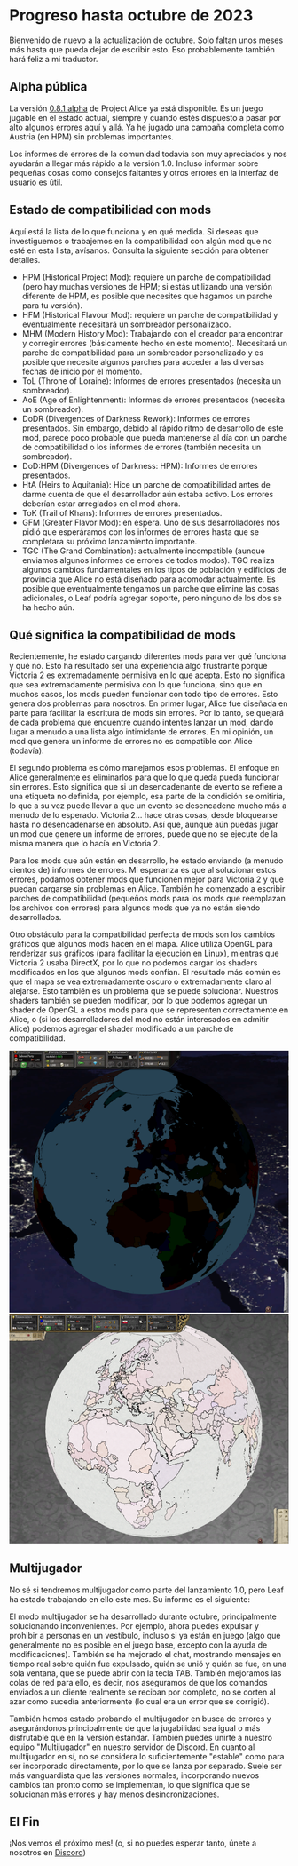 # Progreso hasta octubre de 2023

Bienvenido de nuevo a la actualización de octubre. Solo faltan unos meses más hasta que pueda dejar de escribir esto. Eso probablemente también hará feliz a mi traductor.

## Alpha pública

La versión [0.8.1 alpha](https://github.com/schombert/Project-Alice/releases/download/v0.8.1%CE%B1/0.8.1-ALPHA.zip) de Project Alice ya está disponible. Es un juego jugable en el estado actual, siempre y cuando estés dispuesto a pasar por alto algunos errores aquí y allá. Ya he jugado una campaña completa como Austria (en HPM) sin problemas importantes.

Los informes de errores de la comunidad todavía son muy apreciados y nos ayudarán a llegar más rápido a la versión 1.0. Incluso informar sobre pequeñas cosas como consejos faltantes y otros errores en la interfaz de usuario es útil.

## Estado de compatibilidad con mods

Aquí está la lista de lo que funciona y en qué medida. Si deseas que investiguemos o trabajemos en la compatibilidad con algún mod que no esté en esta lista, avísanos. Consulta la siguiente sección para obtener detalles.

- HPM (Historical Project Mod): requiere un parche de compatibilidad (pero hay muchas versiones de HPM; si estás utilizando una versión diferente de HPM, es posible que necesites que hagamos un parche para tu versión).
- HFM (Historical Flavour Mod): requiere un parche de compatibilidad y eventualmente necesitará un sombreador personalizado.
- MHM (Modern History Mod): Trabajando con el creador para encontrar y corregir errores (básicamente hecho en este momento). Necesitará un parche de compatibilidad para un sombreador personalizado y es posible que necesite algunos parches para acceder a las diversas fechas de inicio por el momento.
- ToL (Throne of Loraine): Informes de errores presentados (necesita un sombreador).
- AoE (Age of Enlightenment): Informes de errores presentados (necesita un sombreador).
- DoDR (Divergences of Darkness Rework): Informes de errores presentados. Sin embargo, debido al rápido ritmo de desarrollo de este mod, parece poco probable que pueda mantenerse al día con un parche de compatibilidad o los informes de errores (también necesita un sombreador).
- DoD:HPM (Divergences of Darkness: HPM): Informes de errores presentados.
- HtA (Heirs to Aquitania): Hice un parche de compatibilidad antes de darme cuenta de que el desarrollador aún estaba activo. Los errores deberían estar arreglados en el mod ahora.
- ToK (Trail of Khans): Informes de errores presentados.
- GFM (Greater Flavor Mod): en espera. Uno de sus desarrolladores nos pidió que esperáramos con los informes de errores hasta que se completara su próximo lanzamiento importante.
- TGC (The Grand Combination): actualmente incompatible (aunque enviamos algunos informes de errores de todos modos). TGC realiza algunos cambios fundamentales en los tipos de población y edificios de provincia que Alice no está diseñado para acomodar actualmente. Es posible que eventualmente tengamos un parche que elimine las cosas adicionales, o Leaf podría agregar soporte, pero ninguno de los dos se ha hecho aún.

## Qué significa la compatibilidad de mods

Recientemente, he estado cargando diferentes mods para ver qué funciona y qué no. Esto ha resultado ser una experiencia algo frustrante porque Victoria 2 es extremadamente permisiva en lo que acepta. Esto no significa que sea extremadamente permisiva con lo que funciona, sino que en muchos casos, los mods pueden funcionar con todo tipo de errores. Esto genera dos problemas para nosotros. En primer lugar, Alice fue diseñada en parte para facilitar la escritura de mods sin errores. Por lo tanto, se quejará de cada problema que encuentre cuando intentes lanzar un mod, dando lugar a menudo a una lista algo intimidante de errores. En mi opinión, un mod que genera un informe de errores no es compatible con Alice (todavía).

El segundo problema es cómo manejamos esos problemas. El enfoque en Alice generalmente es eliminarlos para que lo que queda pueda funcionar sin errores. Esto significa que si un desencadenante de evento se refiere a una etiqueta no definida, por ejemplo, esa parte de la condición se omitiría, lo que a su vez puede llevar a que un evento se desencadene mucho más a menudo de lo esperado. Victoria 2... hace otras cosas, desde bloquearse hasta no desencadenarse en absoluto. Así que, aunque aún puedas jugar un mod que genere un informe de errores, puede que no se ejecute de la misma manera que lo hacía en Victoria 2.

Para los mods que aún están en desarrollo, he estado enviando (a menudo cientos de) informes de errores. Mi esperanza es que al solucionar estos errores, podamos obtener mods que funcionen mejor para Victoria 2 y que puedan cargarse sin problemas en Alice. También he comenzado a escribir parches de compatibilidad (pequeños mods para los mods que reemplazan los archivos con errores) para algunos mods que ya no están siendo desarrollados.

Otro obstáculo para la compatibilidad perfecta de mods son los cambios gráficos que algunos mods hacen en el mapa. Alice utiliza OpenGL para renderizar sus gráficos (para facilitar la ejecución en Linux), mientras que Victoria 2 usaba DirectX, por lo que no podemos cargar los shaders modificados en los que algunos mods confían. El resultado más común es que el mapa se vea extremadamente oscuro o extremadamente claro al alejarse. Esto también es un problema que se puede solucionar. Nuestros shaders también se pueden modificar, por lo que podemos agregar un shader de OpenGL a estos mods para que se representen correctamente en Alice, o (si los desarrolladores del mod no están interesados en admitir Alice) podemos agregar el shader modificado a un parche de compatibilidad.

![too dark MHM](mhm.png)
![too light ToL](tol.png)

## Multijugador

No sé si tendremos multijugador como parte del lanzamiento 1.0, pero Leaf ha estado trabajando en ello este mes. Su informe es el siguiente:

El modo multijugador se ha desarrollado durante octubre, principalmente solucionando inconvenientes. Por ejemplo, ahora puedes expulsar y prohibir a personas en un vestíbulo, incluso si ya están en juego (algo que generalmente no es posible en el juego base, excepto con la ayuda de modificaciones). También se ha mejorado el chat, mostrando mensajes en tiempo real sobre quién fue expulsado, quién se unió y quién se fue, en una sola ventana, que se puede abrir con la tecla TAB. También mejoramos las colas de red para ello, es decir, nos aseguramos de que los comandos enviados a un cliente realmente se reciban por completo, no se corten al azar como sucedía anteriormente (lo cual era un error que se corrigió).

También hemos estado probando el multijugador en busca de errores y asegurándonos principalmente de que la jugabilidad sea igual o más disfrutable que en la versión estándar. También puedes unirte a nuestro equipo "Multijugador" en nuestro servidor de Discord. En cuanto al multijugador en sí, no se considera lo suficientemente "estable" como para ser incorporado directamente, por lo que se lanza por separado. Suele ser más vanguardista que las versiones normales, incorporando nuevos cambios tan pronto como se implementan, lo que significa que se solucionan más errores y hay menos desincronizaciones.

## El Fin

¡Nos vemos el próximo mes! (o, si no puedes esperar tanto, únete a nosotros en [Discord](https://discord.gg/QUJExr4mRn))